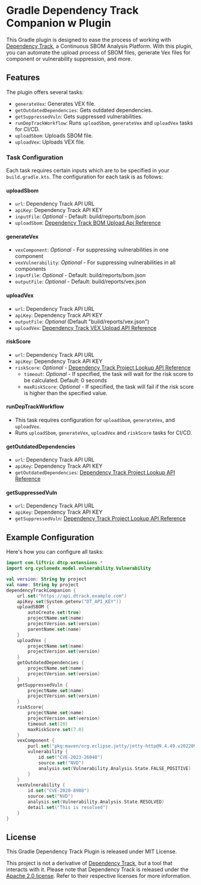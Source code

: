 # Gradle Dependency Track Companion w Plugin

This Gradle plugin is designed to ease the process of working with [Dependency Track](https://dependencytrack.org/), a Continuous SBOM Analysis Platform. With this plugin, you can automate the upload process of SBOM files, generate Vex files for component or vulnerability suppression, and more.

## Features

The plugin offers several tasks:

- `generateVex`: Generates VEX file.
- `getOutdatedDependencies`: Gets outdated dependencies.
- `getSuppressedVuln`: Gets suppressed vulnerabilities.
- `runDepTrackWorkflow`: Runs `uploadSbom`, `generateVex` and `uploadVex` tasks for CI/CD.
- `uploadSbom`: Uploads SBOM file.
- `uploadVex`: Uploads VEX file.

### Task Configuration

Each task requires certain inputs which are to be specified in your `build.gradle.kts`. The configuration for each task is as follows:

#### uploadSbom

- `url`: Dependency Track API URL
- `apiKey`: Dependency Track API KEY
- `inputFile`: *Optional* - Default: build/reports/bom.json
- `uploadSbom`: [Dependency Track BOM Upload Api Reference](https://yoursky.blue/documentation-api/dependencytrack.html#tag/bom/operation/UploadBom)

#### generateVex

- `vexComponent`: *Optional* - For suppressing vulnerabilities in one component
- `vexVulnerability`: *Optional* - For suppressing vulnerabilities in all components
- `inputFile`: *Optional* - Default: build/reports/bom.json
- `outputFile`: *Optional* - Default: build/reports/vex.json

#### uploadVex

- `url`: Dependency Track API URL
- `apiKey`: Dependency Track API KEY
- `outputFile`: *Optional* (Default "build/reports/vex.json")
- `uploadVex`: [Dependency Track VEX Upload API Reference](https://yoursky.blue/documentation-api/dependencytrack.html#tag/vex/operation/uploadVex)

#### riskScore

- `url`: Dependency Track API URL
- `apiKey`: Dependency Track API KEY
- `riskScore`: *Optional* - [Dependency Track Project Lookup API Reference](https://yoursky.blue/documentation-api/dependencytrack.html#tag/project/operation/getProjectByNameAndVersion)
   - `timeout`: *Optional* - If specified, the task will wait for the risk score to be calculated. Default: 0 seconds
   - `maxRiskScore`: *Optional* - If specified, the task will fail if the risk score is higher than the specified value.

#### runDepTrackWorkflow

- This task requires configuration for `uploadSbom`, `generateVex`, and `uploadVex`.
- Runs `uploadSbom`, `generateVex`, `uploadVex` and `riskScore` tasks for CI/CD.

#### getOutdatedDependencies

- `url`: Dependency Track API URL
- `apiKey`: Dependency Track API KEY
- `getOutdatedDependencies`: [Dependency Track Project Lookup API Reference](https://yoursky.blue/documentation-api/dependencytrack.html#tag/project/operation/getProjectByNameAndVersion)

#### getSuppressedVuln

- `url`: Dependency Track API URL
- `apiKey`: Dependency Track API KEY
- `getSuppressedVuln`: [Dependency Track Project Lookup API Reference](https://yoursky.blue/documentation-api/dependencytrack.html#tag/project/operation/getProjectByNameAndVersion)

## Example Configuration

Here's how you can configure all tasks:

```kotlin
import com.liftric.dtcp.extensions.*
import org.cyclonedx.model.vulnerability.Vulnerability

val version: String by project
val name: String by project
dependencyTrackCompanion {
    url.set("https://api.dtrack.example.com")
    apiKey.set(System.getenv("DT_API_KEY"))
    uploadSBOM {
        autoCreate.set(true)
        projectName.set(name)
        projectVersion.set(version)
        parentName.set(name)
    }
    uploadVex {
        projectName.set(name)
        projectVersion.set(version)
    }
    getOutdatedDependencies {
        projectName.set(name)
        projectVersion.set(version)
    }
    getSuppressedVuln {
        projectName.set(name)
        projectVersion.set(version)
    }
    riskScore{
        projectName.set(name)
        projectVersion.set(version)
        timeout.set(20)
        maxRiskScore.set(7.0)
    }
    vexComponent {
        purl.set("pkg:maven/org.eclipse.jetty/jetty-http@9.4.49.v20220914?type=jar")
        vulnerability {
            id.set("CVE-2023-26048")
            source.set("NVD")
            analysis.set(Vulnerability.Analysis.State.FALSE_POSITIVE)
        }
    }
    vexVulnerability {
        id.set("CVE-2020-8908")
        source.set("NVD")
        analysis.set(Vulnerability.Analysis.State.RESOLVED)
        detail.set("This is resolved")
    }
}
```

## License

This Gradle Dependency Track Plugin is released under MIT License.

This project is not a derivative of [Dependency Track](https://dependencytrack.org/), but a tool that interacts with it. Please note that Dependency Track is released under the [Apache 2.0 license](https://www.apache.org/licenses/LICENSE-2.0). Refer to their respective licenses for more information.
